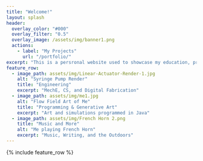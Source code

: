 ```yaml
---
title: "Welcome!"
layout: splash
header:
  overlay_color: "#000"
  overlay_filter: "0.5"
  overlay_image: /assets/img/banner1.png
  actions:
    - label: "My Projects"
      url: "/portfolio/"
excerpt: "This is a persronal website used to showcase my education, projects, and a bit of who I am. If you'd like, have a look around."
feature_row:
  - image_path: assets/img/Linear-Actuator-Render-1.jpg
    alt: "Syringe Pump Render"
    title: "Engineering"
    excerpt: "MechE, CS, and Digital Fabrication"
  - image_path: assets/img/me1.jpg
    alt: "Flow Field Art of Me"
    title: "Programming & Generative Art"
    excerpt: "Art and simulations programmed in Java"
  - image_path: assets/img/French Horn 2.png
    title: "Music and More"
    alt: "Me playing French Horn"
    excerpt: "Music, Writing, and the Outdoors"
---
```


{% include feature_row %}

